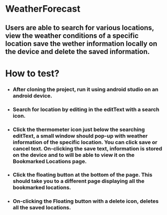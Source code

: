 # WeatherForecast
## Users are able to search for various locations, view the weather conditions of a specific location save the wether information locally on the device and delete the saved information.

# How to test?
- ### After cloning the project, run it using android studio on an android device.
- ### Search for location by editing in the editText with a search icon.
- ### Click the thermometer icon just below the searching editText, a small window should pop-up with weather information of the specific location. You can click save or cancel text. On-clicking the save text, information is stored on the device and to will be able to view it on the Bookmarked Locations page.
- ### Click the floating button at the bottom of the page. This should take you to a different page displaying all the bookmarked locations.
- ### On-clicking the Floating button with a delete icon, deletes all the saved locations.
